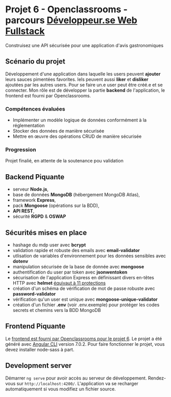 # Projet 6 - Openclassrooms - parcours [Développeur.se Web Fullstack](https://openclassrooms.com/fr/paths/185-developpeur-web)

Construisez une API sécurisée pour une application d'avis gastronomiques

## Scénario du projet

Développement d'une application dans laquelle les users peuvent **ajouter** leurs sauces pimentées favorites.
Iels peuvent aussi **liker** et **disliker** ajoutées par les autres users. Pour se faire un.e user peut être créé.e et se connecter.
Mon rôle est de développer la partie **backend** de l'application, le frontend est fourni par Openclassrooms.

### Compétences évaluées

- Implémenter un modèle logique de données conformément à la réglementation
- Stocker des données de manière sécurisée
- Mettre en œuvre des opérations CRUD de manière sécurisée

### Progression

Projet finalié, en attente de la soutenance pou validation

## Backend Piquante

- serveur **Node.js**,
- base de données **MongoDB** (hébergement MongoDB Atlas),
- framework **Express**,
- pack **Mongoose** (opérations sur la BDD),
- **API REST**, 
- sécurité **RGPD** & **OSWAP**

## Sécurités mises en place

- hashage du mdp user avec **bcrypt**
- validation rapide et robuste des emails avec **email-validator**
- utlisation de variables d'environnement pour les données sensibles avec **dotenv**
- manipulation sécurisée de la base de donnée avec **mongoose**
- authentification du user par token avec **jsonwentoken**
- sécurisation de l'application Express en définissant divers en-têtes HTTP avec **helmet** [équivaut à 11 protections](https://www.npmjs.com/package/helmet)
- création d'un schéma de vérification de mot de passe robuste avec **password-validator**
- vérification qu'un user est unique avec **mongoose-unique-validator**
- création d'un fichier **.env**  (voir .env.exemple) pour protéger les codes secrets et chemins vers la BDD MongoDB

## Frontend Piquante

Le [frontend est fourni par Openclassrooms pour le projet 6](https://github.com/OpenClassrooms-Student-Center/dwj-projet6).
Le projet a été généré avec [Angular CLI](https://github.com/angular/angular-cli) version 7.0.2.
Pour faire fonctionner le projet, vous devez installer node-sass à part.

## Development server

Démarrer `ng serve` pour avoir accès au serveur de développement. Rendez-vous sur `http://localhost:4200/`. L'application va se recharger automatiquement si vous modifiez un fichier source.
